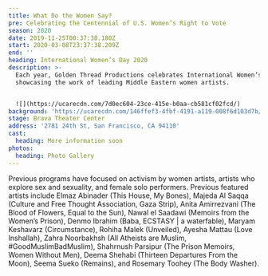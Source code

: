 ```yaml
---
title: What Do the Women Say?
pre: Celebrating the Centennial of U.S. Women’s Right to Vote
season: 2020
date: 2019-11-25T00:37:38.180Z
start: 2020-03-08T23:37:38.209Z
end: ''
heading: International Women’s Day 2020
description: >-
  Each year, Golden Thread Productions celebrates International Women’s Day by
  showcasing the work of leading Middle Eastern women artists.


  ![](https://ucarecdn.com/7d0ec604-23ce-415e-b0aa-cb581cf02fcd/)
background: 'https://ucarecdn.com/146ffef3-4fbf-4191-a119-008f6d103d7b/'
stage: Brava Theater Center
address: '2781 24th St, San Francisco, CA 94110'
cast:
  heading: More information soon
photos:
  heading: Photo Gallery
---
```

Previous programs have focused on activism by women artists, artists who explore sex and sexuality, and female solo performers. Previous featured artists include Elmaz Abinader (This House, My Bones), Majeda Al Saqqa (Culture and Free Thought Association, Gaza Strip), Anita Amirrezvani (The Blood of Flowers, Equal to the Sun), Nawal el Saadawi (Memoirs from the Women’s Prison), Denmo Ibrahim (Baba, ECSTASY | a waterfable), Maryam Keshavarz (Circumstance), Rohiha Malek (Unveiled), Ayesha Mattau (Love Inshallah), Zahra Noorbakhsh (All Atheists are Muslim, #GoodMuslimBadMuslim), Shahrnush Parsipur (The Prison Memoirs, Women Without Men), Deema Shehabi (Thirteen Departures From the Moon), Seema Sueko (Remains), and Rosemary Toohey (The Body Washer).
